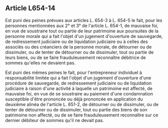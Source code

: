 Article L654-14
----
Est puni des peines prévues aux articles L. 654-3 à L. 654-5 le fait, pour les
personnes mentionnées aux 2° et 3° de l'article L. 654-1, de mauvaise foi, en
vue de soustraire tout ou partie de leur patrimoine aux poursuites de la
personne morale qui a fait l'objet d'un jugement d'ouverture de sauvegarde, de
redressement judiciaire ou de liquidation judiciaire ou à celles des associés ou
des créanciers de la personne morale, de détourner ou de dissimuler, ou de
tenter de détourner ou de dissimuler, tout ou partie de leurs biens, ou de se
faire frauduleusement reconnaître débitrice de sommes qu'elles ne devaient pas.

Est puni des mêmes peines le fait, pour l'entrepreneur individuel à
responsabilité limitée qui a fait l'objet d'un jugement d'ouverture d'une
procédure de sauvegarde, de redressement judiciaire ou de liquidation judiciaire
à raison d'une activité à laquelle un patrimoine est affecté, de mauvaise foi,
en vue de se soustraire au paiement d'une condamnation susceptible d'être
prononcée ou déjà prononcée en application du deuxième alinéa de l'article L.
651-2, de détourner ou de dissimuler, ou de tenter de détourner ou de
dissimuler, tout ou partie des biens de son patrimoine non affecté, ou de se
faire frauduleusement reconnaître sur ce dernier débiteur de sommes qu'il ne
devait pas.
